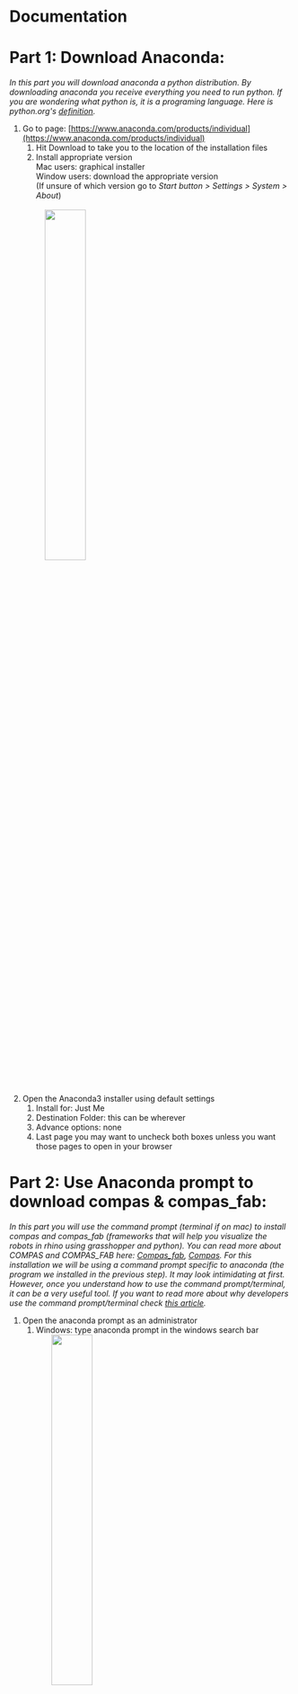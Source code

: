 # Documentation
# **Part 1: Download Anaconda:**

_In this part you will download anaconda a python distribution. By downloading anaconda you receive everything you need to run python. If you are wondering what python is, it is a programing language. Here is python.org&#39;s_ [_definition_](https://www.python.org/doc/essays/blurb/)_._

1) Go to page: [https://www.anaconda.com/products/individual](https://www.anaconda.com/products/individual)
    1) Hit Download to take you to the location of the installation files 
    2. Install appropriate version<br/>
Mac users: graphical installer<br/>
       Window users: download the appropriate version  
      (If unsure of which version go to _Start button > Settings > System > About_)<br/> <br/>
       &nbsp; &nbsp; <img src="screenGIFs/windows%20version.gif" width="40%"><br/> 

2. Open the Anaconda3 installer using default settings 
    1. Install for: Just Me 
    2. Destination Folder: this can be wherever 
    3. Advance options: none 
    4. Last page you may want to uncheck both boxes unless you want those pages to open in your browser 

# **Part 2: Use Anaconda prompt to download compas &amp; compas\_fab:**

_In this part you will use the command prompt (terminal if on mac) to install compas and compas\_fab (frameworks that will help you visualize the robots in rhino using grasshopper and python). You can read more about COMPAS and COMPAS\_FAB here:_ [_Compas\_fab_](https://gramaziokohler.github.io/compas_fab/latest/overview.html)_,_ [_Compas_](https://compas.dev/compas/index.html)_. For this installation we will be using a command prompt specific to anaconda (the program we installed in the previous step). It may look intimidating at first. However, once you understand how to use the command prompt/terminal, it can be a very useful tool. If you want to read more about why developers use the command prompt/terminal check_ _[this article](https://www.digitalcitizen.life/what-is-cmd)._

1. Open the anaconda prompt as an administrator
    1. Windows: type anaconda prompt in the windows search bar <br/>
     &nbsp; &nbsp; &nbsp; &nbsp;<img src="screenshots/commandPrompt.png" width="40%"> <br/>
    2. Mac: Open Launchpad, then click the terminal icon. <br/>
     &nbsp; &nbsp; &nbsp; &nbsp;<img src="screenshots/terminal.png" width="40%"> <br/>
2. Now we will use the prompt to install compas and compas\_fab. In the anaconda prompt/terminal type in each of these lines found below (hitting enter after each line). You can optionally copy and paste **all** of the lines. Either use (_crtl v / cmd v_) depending on your computer. If that does not work try right clicking.

```console
conda config --add channels conda-forge
conda remove --name your_env_name --all
conda create -n your_env_name python=3.6 compas compas_fab --yes
conda activate your_env_name
python -m compas_rhino.install
python -m compas_fab.rhino.install -v 6.0
```
For the last two steps you will need to allow the anaconda prompt/terminal to make changes to local rhino files. So make sure you are logged in as an administrator.

<img src="screenGIFs/download compas and compas_fab.gif" width="60%">

_Explained below is what each line is does:_

```console 
(base) conda config --add channels conda-forge 
```
Adds the package conda-forge: _[https://conda-forge.org/#about](https://conda-forge.org/#about)_ <br/> <br/> 
```console 
(base) conda remove --name your\_env\_name --all 
``` 
Removes any environment with that name in preparation to create new one with updated version of python compas and compas\_fab <br/>  <br/>
 ```console 
 (base) conda create -n your\_env\_name python=3.6 compas compas\_fab --yes 
 ``` 
Creates a new python environment and installs compas and compas\_fab <br/>  <br/>
 ```console 
 (base) conda activate your\_env\_name
 ``` 
Actives the environment created in the previous step  <br/><br/> 
   ```console 
   (your\_env\_name) python -m compas\_rhino.install 
   (your\_env\_name) python -m compas\_fab.rhino.install -v 6.0 
   ```
Installs compas and compas_fab for rhino <br/><br/> 
* * *
3. Finally check to make sure that the installation worked by typing/copying and pasting the following code: <br/>

```console
python
import compas_fab
compas_fab.__version__
```
You should see:
```console
'0.11.0';
```
<img src="screenshots/versionCompas.png" width="100%">

_In this step we are starting a python file, adding the package compas\_fab (which we installed in the previous step) and requesting the package&#39;s version. You should have installed the most current package. So a version of 0.11.0 or newer should be printed on the screen._ <br/><br/> 

    
# **Part 3: Downloading github &amp; files needed to run robots from grasshopper**

_In this part you will download github desktop. You will use this to get some repositories from the web that will help you work with the robots in grasshopper. We are using github desktop to retrieve these files because we want to clone them instead of downloading them. Cloning is similar to downloading but has the option to update the files if they are changed by the creator._ ![](RackMultipart20200820-4-13h5aym_html_b5ed5bc59b1b939f.png)

1) Download &amp; setup GitHub for desktop: [https://desktop.github.com](https://desktop.github.com/)
    1) The proper type of GitHub should appear (i.e. mac, windows x64, etc.) however if it does not just download the appropriate version for your computer.
    2) Click installer for Windows and double click the downloaded zip folder for Mac to install.
    3) Open GitHub desktop.
    4) If you have an account sign in. If not it is recommended that you make one.
2) Go to documents and find the GitHub folder
    1) This is where the repositories at default will be saved
    2) If you want you can create a subfolder for the repositories from this class (see part 3. v.)
3) Now we will clone two repositories that will allow us to us grasshopper and python to communicate to the robots _(To clone each repository it is going to be the same process except for the step iii.)_
    1) to file and select clone repository
    2) In the new window select the URL option
    3) Under repository URL type <br/>
        First time: [https://github.com/augmentedfabricationlab/ur\_online\_control.git](https://github.com/augmentedfabricationlab/ur_online_control.git) <br/> _These files will help you connect to the robots_ <br/>
        Second time: [https://github.com/augmentedfabricationlab/assembly\_information\_model](https://github.com/augmentedfabricationlab/assembly_information_model) <br/> _These files will help with creating the robot inside rhino_
    4) Make sure that the local path is correct. Depending on which repository you are downloading it should look something like ```C:\Users\name\Documents\GitHub\ur_online_control (or assembly_information_model)``` in Windows and ```\Users\name\Documents\GitHub\assembly_information_model``` in Mac
    5) _(Optional)_ If you created a subfolder change path to ```...\Documents\GitHub\name of your subfolder\ur_online_control (same with assembly_information_model)``` <br/>
    <img src="screenGIFs/git clone.gif" width="60%">


4) If these repositories need to be updated you can simply do it with GitHub desktop.
     1. First hit the down arrow beside the current repository and navigate to one of the two we cloned in the steps above.<br/>
      <img src="screenshots/cloningStep1.png" width="60%"> <br/>
     2. GitHub will automatically check to see if the files have been updated. If for some reason it does not, simply click Fetch origin.<br/>
     <img src="screenshots/cloningStep2.png" width="60%"> <br/>
     3. If there is an update, you see a blue box that says pull origin. Click that box and GitHub will update your files so that they match the creator&#39;s. This is why cloning is super useful!<br/>
     <img src="screenshots/cloningStep3.png" width="60%"><br/>

    
# **Part 4: Adding these files to rhino**

_In part 2 when we downloaded compas and compas\_fab we had to add them to rhino. We now need to do that for the repositories we cloned as currently rhino cannot access them._ !

1) Open a new Rhino file
2) Type editpythonscript into the command line ![](RackMultipart20200820-4-13h5aym_html_822c8d78f68079ae.png)
    1) This will open the python\_editor.
3) Go to tools → options
4) Add each src file from each of the two repositories installed
    1) To do so hit add to search path (circled in red in photo)
    2) Navigate through your folders to find one of the two repositories.
    3) Click on the repositories folder. Find and select the src folder and hit okay
    4) This should look like \Users\name\Documents\GitHub\ur_online_control\src or \Users\name\Documents\GitHub\assembly_information_mode\src
    5) Then using the up arrow bring that path to the top of the list
    6) Repeat with the second repository
5) Finally save the rhino file wherever you want. This makes it so that Rhino remembers the paths.
6) Done!
